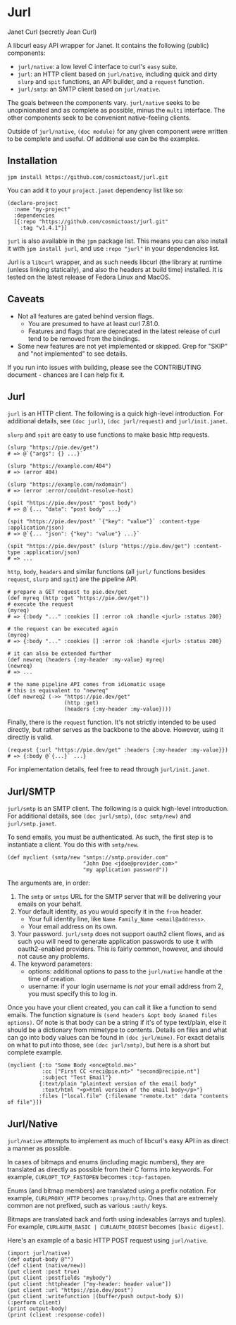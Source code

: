 # Jurl
Janet Curl (secretly Jean Curl)

A libcurl easy API wrapper for Janet.
It contains the following (public) components:
* `jurl/native`: a low level C interface to curl's `easy` suite.
* `jurl`: an HTTP client based on `jurl/native`, including quick and dirty `slurp` and `spit` functions, an API builder, and a `request` function.
* `jurl/smtp`: an SMTP client based on `jurl/native`.

The goals between the components vary.
`jurl/native` seeks to be unopinionated and as complete as possible, minus the `multi` interface.
The other components seek to be convenient native-feeling clients.

Outside of `jurl/native`, `(doc module)` for any given component were written to be complete and useful.
Of additional use can be the examples.

## Installation
`jpm install https://github.com/cosmictoast/jurl.git`

You can add it to your `project.janet` dependency list like so:
```janet
(declare-project
  :name "my-project"
  :dependencies
  [{:repo "https://github.com/cosmictoast/jurl.git"
    :tag "v1.4.1"}]
```

`jurl` is also available in the `jpm` package list.
This means you can also install it with `jpm install jurl`, and use
`:repo "jurl"` in your dependencies list.

Jurl is a `libcurl` wrapper, and as such needs libcurl (the library at runtime (unless linking statically), and also the headers at build time) installed.
It is tested on the latest release of Fedora Linux and MacOS.

## Caveats
* Not all features are gated behind version flags.
  * You are presumed to have at least curl 7.81.0.
  * Features and flags that are deprecated in the latest release of curl tend to be removed from the bindings.
* Some new features are not yet implemented or skipped. Grep for "SKIP" and "not implemented" to see details.

If you run into issues with building, please see the CONTRIBUTING document - chances are I can help fix it.

## Jurl
`jurl` is an HTTP client.
The following is a quick high-level introduction.
For additional details, see `(doc jurl)`, `(doc jurl/request)` and `jurl/init.janet`.

`slurp` and `spit` are easy to use functions to make basic http requests.
```janet
(slurp "https://pie.dev/get")
# => @`{"args": {} ...}`

(slurp "https://example.com/404")
# => (error 404)

(slurp "https://example.com/nxdomain")
# => (error :error/couldnt-resolve-host)

(spit "https://pie.dev/post" "post body")
# => @`{... "data": "post body" ...}`

(spit "https://pie.dev/post" `{"key": "value"}` :content-type :application/json)
# => @`{... "json": {"key": "value"} ...}`

(spit "https://pie.dev/post" (slurp "https://pie.dev/get") :content-type :application/json)
# => ...
```

`http`, `body`, `headers` and similar functions (all `jurl/` functions besides `request`, `slurp` and `spit`) are the pipeline API.
```janet
# prepare a GET request to pie.dev/get
(def myreq (http :get "https://pie.dev/get"))
# execute the request
(myreq)
# => {:body "..." :cookies [] :error :ok :handle <jurl> :status 200}

# the request can be executed again
(myreq)
# => {:body "..." :cookies [] :error :ok :handle <jurl> :status 200}

# it can also be extended further
(def newreq (headers {:my-header :my-value} myreq)
(newreq)
# => ...

# the name pipeline API comes from idiomatic usage
# this is equivalent to "newreq"
(def newreq2 (->> "https://pie.dev/get"
                  (http :get)
                  (headers {:my-header :my-value})))
```

Finally, there is the `request` function.
It's not strictly intended to be used directly, but rather serves as the backbone to the above.
However, using it directly is valid.
```janet
(request {:url "https://pie.dev/get" :headers {:my-header :my-value}})
# => {:body @`{...}` ...}
```

For implementation details, feel free to read through `jurl/init.janet`.

## Jurl/SMTP
`jurl/smtp` is an SMTP client.
The following is a quick high-level introduction.
For additional details, see `(doc jurl/smtp)`, `(doc smtp/new)` and `jurl/smtp.janet`.

To send emails, you must be authenticated.
As such, the first step is to instantiate a client.
You do this with `smtp/new`.
```janet
(def myclient (smtp/new "smtps://smtp.provider.com"
                        "John Doe <jdoe@provider.com>"
                        "my application password"))
```
The arguments are, in order:
1. The `smtp` or `smtps` URL for the SMTP server that will be delivering your emails on your behalf.
2. Your default identity, as you would specify it in the `from` header.
   * Your full identity line, like `Name Family_Name <email@address>`.
   * Your email address on its own.
3. Your password. `jurl/smtp` does not support oauth2 client flows, and as such you will need to generate application passwords to use it with oauth2-enabled providers.
   This is fairly common, however, and should not cause any problems.
4. The keyword parameters:
   * options: additional options to pass to the `jurl/native` handle at the time of creation.
   * username: if your login username is *not* your email address from 2, you must specify this to log in.

Once you have your client created, you can call it like a function to send emails.
The function signature is `(send headers &opt body &named files options)`.
Of note is that body can be a string if it's of type text/plain, else it should be a dictionary from mimetype to contents.
Details on files and what can go into body values can be found in `(doc jurl/mime)`.
For exact details on what to put into those, see `(doc jurl/smtp)`, but here is a short but complete example.
```janet
(myclient {:to "Some Body <once@told.me>"
           :cc ["First CC <reci@pie.nt>" "second@recipie.nt"]
           :subject "Test Email"}
          {:text/plain "plaintext version of the email body"
           :text/html "<p>html version of the email body</p>"}
          :files ["local.file" {:filename "remote.txt" :data "contents of file"}])
```

## Jurl/Native
`jurl/native` attempts to implement as much of libcurl's easy API in as direct a manner as possible.

In cases of bitmaps and enums (including magic numbers), they are translated as directly as possible from their C forms into keywords.
For example, `CURLOPT_TCP_FASTOPEN` becomes `:tcp-fastopen`.

Enums (and bitmap members) are translated using a prefix notation.
For example, `CURLPROXY_HTTP` becomes `:proxy/http`.
Ones that are extremely common are not prefixed, such as various `:auth/` keys.

Bitmaps are translated back and forth using indexables (arrays and tuples).
For example, `CURLAUTH_BASIC | CURLAUTH_DIGEST` becomes `[basic digest]`.

Here's an example of a basic HTTP POST request using `jurl/native`.
```janet
(import jurl/native)
(def output-body @"")
(def client (native/new))
(put client :post true)
(put client :postfields "mybody")
(put client :httpheader ["my-header: header value"])
(put client :url "https://pie.dev/post")
(put client :writefunction |(buffer/push output-body $))
(:perform client)
(print output-body)
(print (client :response-code))
```
